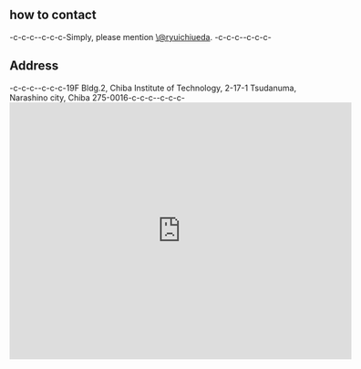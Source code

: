 <h2>how to contact</h2>-c-c-c--c-c-c-Simply, please mention <a href="https://twitter.com/ryuichiueda" target="_blank">\@ryuichiueda</a>. -c-c-c--c-c-c-<h2>Address</h2>-c-c-c--c-c-c-19F Bldg.2, Chiba Institute of Technology, 2-17-1 Tsudanuma, Narashino city, Chiba 275-0016-c-c-c--c-c-c-<iframe src="https://www.google.com/maps/embed?pb=!1m18!1m12!1m3!1d3240.5188758417235!2d140.02136350000006!3d35.68884699999999!2m3!1f0!2f0!3f0!3m2!1i1024!2i768!4f13.1!3m3!1m2!1s0x602280271c38ab81%3A0x9b26ed71e15bb456!2z5Y2D6JGJ5bel5qWt5aSn5a2m!5e0!3m2!1sja!2sjp!4v1442668748838" width="600" height="450" frameborder="0" style="border:0" allowfullscreen></iframe>
